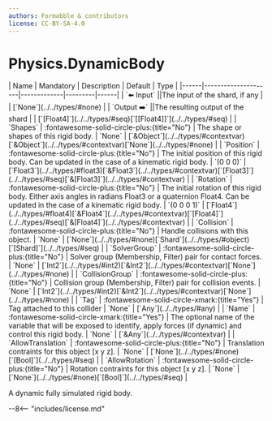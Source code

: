```yaml
---
authors: Formabble & contributors
license: CC-BY-SA-4.0
---
```



# Physics.DynamicBody

<div class="sh-parameters" markdown="1">
| Name | Mandatory | Description | Default | Type |
|------|---------------------|-------------|---------|------|
| `⬅️ Input` ||The input of the shard, if any | | [`None`](../../types/#none) |
| `Output ➡️` ||The resulting output of the shard | | [`[Float4]`](../../types/#seq)[`[[Float4]]`](../../types/#seq) |
| `Shapes` | :fontawesome-solid-circle-plus:{title="No"}  | The shape or shapes of this rigid body. | `None` | [`&Object`](../../types/#contextvar)[`&Object`](../../types/#contextvar)[`None`](../../types/#none) |
| `Position` | :fontawesome-solid-circle-plus:{title="No"}  | The initial position of this rigid body. Can be updated in the case of a kinematic rigid body. | `(0 0 0)` | [`Float3`](../../types/#float3)[`&Float3`](../../types/#contextvar)[`[Float3]`](../../types/#seq)[`&[Float3]`](../../types/#contextvar) |
| `Rotation` | :fontawesome-solid-circle-plus:{title="No"}  | The initial rotation of this rigid body. Either axis angles in radians Float3 or a quaternion Float4. Can be updated in the case of a kinematic rigid body. | `(0 0 0 1)` | [`Float4`](../../types/#float4)[`&Float4`](../../types/#contextvar)[`[Float4]`](../../types/#seq)[`&[Float4]`](../../types/#contextvar) |
| `Collision` | :fontawesome-solid-circle-plus:{title="No"}  | Handle collisions with this object. | `None` | [`None`](../../types/#none)[`Shard`](../../types/#object)[`[Shard]`](../../types/#seq) |
| `SolverGroup` | :fontawesome-solid-circle-plus:{title="No"}  | Solver group (Membership, Filter) pair for contact forces. | `None` | [`Int2`](../../types/#int2)[`&Int2`](../../types/#contextvar)[`None`](../../types/#none) |
| `CollisionGroup` | :fontawesome-solid-circle-plus:{title="No"}  | Collision group (Membership, Filter) pair for collision events. | `None` | [`Int2`](../../types/#int2)[`&Int2`](../../types/#contextvar)[`None`](../../types/#none) |
| `Tag` | :fontawesome-solid-circle-xmark:{title="Yes"}  | Tag attached to this collider | `None` | [`Any`](../../types/#any) |
| `Name` | :fontawesome-solid-circle-xmark:{title="Yes"}  | The optional name of the variable that will be exposed to identify, apply forces (if dynamic) and control this rigid body. | `None` | [`&Any`](../../types/#contextvar) |
| `AllowTranslation` | :fontawesome-solid-circle-plus:{title="No"}  | Translation contraints for this object [x y z]. | `None` | [`None`](../../types/#none)[`[Bool]`](../../types/#seq) |
| `AllowRotation` | :fontawesome-solid-circle-plus:{title="No"}  | Rotation contraints for this object [x y z]. | `None` | [`None`](../../types/#none)[`[Bool]`](../../types/#seq) |

</div>

A dynamic fully simulated rigid body.

--8<-- "includes/license.md"

